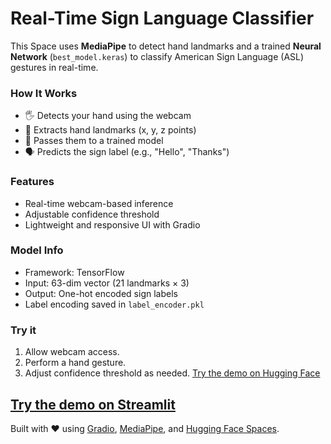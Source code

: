# Real-Time Sign Language Classifier

This Space uses **MediaPipe** to detect hand landmarks and a trained **Neural Network** (`best_model.keras`) to classify American Sign Language (ASL) gestures in real-time.

### How It Works

- 🖐️ Detects your hand using the webcam
- 📌 Extracts hand landmarks (x, y, z points)
- 🧠 Passes them to a trained model
- 🗣️ Predicts the sign label (e.g., "Hello", "Thanks")

### Features

- Real-time webcam-based inference
- Adjustable confidence threshold
- Lightweight and responsive UI with Gradio

### Model Info

- Framework: TensorFlow
- Input: 63-dim vector (21 landmarks × 3)
- Output: One-hot encoded sign labels
- Label encoding saved in `label_encoder.pkl`

### Try it

1. Allow webcam access.
2. Perform a hand gesture.
3. Adjust confidence threshold as needed.
[Try the demo on Hugging Face](https://speccco-sign-language.hf.space/?__theme=dark)

[Try the demo on Streamlit](https://real-time-sign-language-classifier.streamlit.app/)
---

Built with ❤️ using [Gradio](https://gradio.app), [MediaPipe](https://mediapipe.dev), and [Hugging Face Spaces](https://huggingface.co/spaces).
